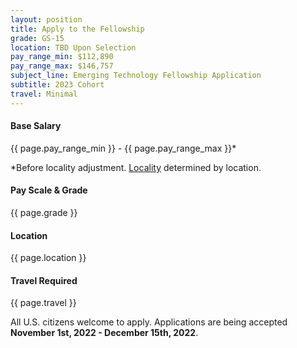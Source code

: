 ```yaml
---
layout: position
title: Apply to the Fellowship
grade: GS-15
location: TBD Upon Selection
pay_range_min: $112,890
pay_range_max: $146,757
subject_line: Emerging Technology Fellowship Application
subtitle: 2023 Cohort
travel: Minimal
---
```


<div class="flex-container">
  <div class="col-4">
    <h4 class="margin-0">Base Salary</h4>
    <p class="margin-0">{{ page.pay_range_min }} - {{ page.pay_range_max }}*</p>
    <p class="font-sm margin-0">*Before locality adjustment. <a href="https://www.opm.gov/policy-data-oversight/pay-leave/salaries-wages/2022/general-schedule/" target="_blank">Locality</a> determined by location.</p>
  </div>
  <div class="col-4">
    <h4 class="margin-0">Pay Scale & Grade</h4>
    <p class="margin-0">{{ page.grade }}</p>
  </div>
  <div class="col-4">
    <h4 class="margin-0">Location</h4>
    <p class="margin-0">{{ page.location }}</p>
  </div>
  <div class="col-4">
    <h4 class="margin-0">Travel Required</h4>
    <p class="margin-0">{{ page.travel }}</p>
  </div>
</div>

<p>
  All U.S. citizens welcome to apply. Applications are being accepted <strong>November 1st, 2022 - December 15th, 2022</strong>.
</p>

